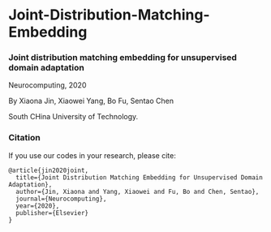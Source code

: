 # Joint-Distribution-Matching-Embedding
### Joint distribution matching embedding for unsupervised domain adaptation
Neurocomputing, 2020

By Xiaona Jin, Xiaowei Yang, Bo Fu, Sentao Chen

South CHina University of Technology.

### Citation
If you use our codes in your research, please cite:

```
@article{jin2020joint,
  title={Joint Distribution Matching Embedding for Unsupervised Domain Adaptation},
  author={Jin, Xiaona and Yang, Xiaowei and Fu, Bo and Chen, Sentao},
  journal={Neurocomputing},
  year={2020},
  publisher={Elsevier}
}
```
